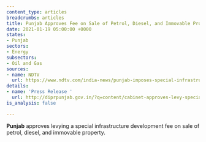 ```yaml
---
content_type: articles
breadcrumbs: articles
title: Punjab Approves Fee on Sale of Petrol, Diesel, and Immovable Property
date: 2021-01-19 05:00:00 +0000
states:
- Punjab
sectors:
- Energy
subsectors:
- Oil and Gas
sources:
- name: NDTV
  url: https://www.ndtv.com/india-news/punjab-imposes-special-infrastructure-development-fee-on-fuel-immovable-property-2351023
details:
- name: 'Press Release '
  url: http://diprpunjab.gov.in/?q=content/cabinet-approves-levy-special-id-fee-petrol-diesel-rs025-litre-and-rs025-hundred-rupees
is_analysis: false

---
```

**Punjab** approves levying a special infrastructure development fee on sale of petrol, diesel, and immovable property.
